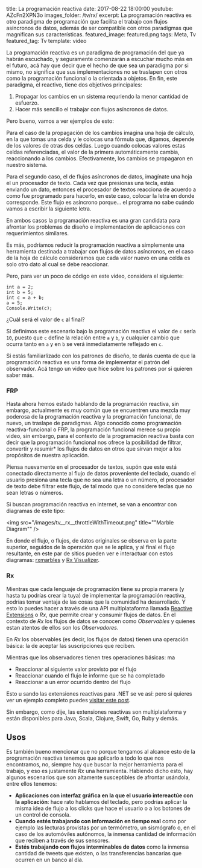 title: La programación reactiva
date: 2017-08-22 18:00:00
youtube: AZcFn2XPN3o
images_folder: /tv/rx/
excerpt: La programación reactiva es otro paradigma de programación que facilita el trabajo con flujos asíncronos de datos, además de ser compatible con otros paradigmas que magnifican sus características.
featured_image: featured.png
tags: Meta, Tv
featured_tag: Tv
template: video

La programación reactiva es un paradigma de programación del que ya habrán escuchado, y seguramente comenzarán a escuchar mucho más en el futuro, acá hay que decir que el hecho de que sea un paradigma por si mismo, no significa que sus implementaciones no se traslapen con otros como la programación funcional o la orientada a objetos. En fin, este paradigma, el reactivo, tiene dos objetivos principales:

1. Propagar los cambios en un sistema requriendo la menor cantidad de esfuerzo.  
1. Hacer más sencillo el trabajar con flujos asíncronos de datos.

Pero bueno, vamos a ver ejemplos de esto:

Para el caso de la propagación de los cambios imagina una hoja de cálculo, en la que tomas una celda y le colocas una fórmula que, digamos, depende de los valores de otras dos celdas. Luego cuando colocas valores estas celdas referenciadas, el valor de la primera automáticamente cambia, reaccionando a los cambios. Efectivamente, los cambios se propagaron en nuestro sistema.

Para el segundo caso, el de flujos asíncronos de datos, imagínate una hoja el un procesador de texto. Cada vez que presionas una tecla, estás enviando un dato, entonces el procesador de textos reacciona de acuerdo a como fue programado para hacerlo, en este caso, colocar la letra en donde corresponde. Este flujo es asíncrono porque… el programa no sabe cuándo vamos a escribir la siguiente letra.

En ambos casos la programación reactiva es una gran candidata para afrontar los problemas de diseño e implementación de aplicaciones con requerimientos similares.  

Es más, podríamos reducir la programación reactiva a simplemente una herramienta destinada a trabajar con flujos de datos asíncronos, en el caso de la hoja de cálculo consideramos que cada valor nuevo en una celda es solo otro dato al cual se debe reaccionar.

Pero, para ver un poco de código en este video, considera el siguiente: 

```
int a = 2;
int b = 5;
int c = a + b;
a = 5;
Console.Write(c);
```

¿Cuál será el valor de `c` al final?  

Si definimos este escenario bajo la programación reactiva el valor de `c` sería `10`, puesto que `c` define la relación entre `a` y `b`, y cualquier cambio que ocurra tanto en `a` y en `b` se verá inmediatamente reflejado en `c`. 

Si estás familiarlizado con los patrones de diseño, te darás cuenta de que la programación reactiva es una forma de implementar el patrón del observador. Acá tengo un video que hice sobre los patrones por si quieren saber más.

### FRP  
Hasta ahora hemos estado hablando de la programación reactiva, sin embargo, actualmente es muy común que se encuentren una mezcla muy poderosa de la programación reactiva y la programación funcional, de nuevo, un traslape de paradigmas. Algo conocido como programación reactiva-funcional o FRP, la programación funcional merece su propio video, sin embargo, para el contexto de la programación reactiva basta con decir que la programación funcional nos ofrece la posibilidad de filtrar, convertir y resumir* los flujos de datos en otros que sirvan mejor a los propósitos de nuestra aplicación.  

Piensa nuevamente en el procesador de textos, supón que este está conectado directamente al flujo de datos proveniente del teclado, cuando el usuario presiona una tecla que no sea una letra o un número, el procesador de texto debe filtrar este flujo, de tal modo que no considere teclas que no sean letras o números.


Si buscan programación reactiva en internet, se van a encontrar con diagramas de este tipo: 

<img src="/images/tv__rx__throttleWithTimeout.png" title=""Marble Diagram"" />

En donde el flujo, o flujos, de datos originales se observa en la parte superior, seguidos de la operación que se le aplica, y al final el flujo resultante, en este par de sitios pueden ver e interactuar con estos diagramas: <a href="http://rxmarbles.com/" target="_blank">rxmarbles</a> y <a href="https://rxviz.com/" target="_blank">Rx Visualizer</a>.

### Rx
Mientras que cada lenguaje de programación tiene su propia manera (y hasta tu podrías crear la tuya) de implementar la programación reactiva, podrías tomar ventaja de las cosas que la comunidad ha desarrollado. Y esto lo puedes hacer a través de una API multiplataforma llamada <a href="http://reacivex.io" target="_blank">Reactive Extensions</a> o *Rx*, que permite crear y consumir flujos de datos. En el contexto de *Rx*  los flujos de datos se conocen como *Observables* y quienes estan atentos de ellos son los *Observadores*. 

En *Rx* los observables (es decir, los flujos de datos) tienen una operación básica: la de aceptar las suscripciones que reciben.

Mientras que los observadores tienen tres operaciones básicas:
ma
- Reaccionar al siguiente valor provisto por el flujo
- Reaccionar cuando el flujo le informe que se ha completado
- Reaccionar a un error ocurrido dentro del flujo

Esto u  sando las extensiones reactivas para .NET se ve así: pero si quieres ver un ejemplo completo puedes <a href="http://thatcsharpguy.com/post/reactive-extensions-1/" target="_blank">visitar este post</a>.

Sin embargo, como dije, las extensiones reactivas son multiplataforma y están disponibles para Java, Scala, Clojure, Swift, Go, Ruby y demás.

## Usos 
Es también bueno mencionar que no porque tengamos al alcance esto de la programación reactiva tenemos que aplicarlo a todo lo que nos encontramos, no, siempre hay que buscar la mejor herramienta para el trabajo, y eso es justamente *Rx* una herramienta. Habiendo dicho esto, hay algunos escenarios que son altamente susceptibles de afrontar usándola, entre ellos tenemos:  

- **Aplicaciones con interfaz gráfica en la que el usuario intereactúe con la aplicación**: hace rato hablamos del teclado, pero podrías aplicar la misma idea de flujo a los clicks que hace el usuario o a los botones de un control de consola.
- **Cuando estés trabajando con información en tiempo real** como por ejemplo las lecturas provistas por un termómetro, un sismógrafo o, en el caso de los automóviles autónomos, la inmensa cantidad de información que reciben a través de sus sensores.
- **Estés trabajando con flujos interminables de datos** como la inmensa cantidad de tweets que existen, o las transferencias bancarias que ocurren en un banco al día.

 
